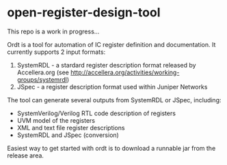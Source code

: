 # open-register-design-tool
This repo is a work in progress...

Ordt is a tool for automation of IC register definition and documentation.  It currently supports 2 input formats:
  1. SystemRDL - a stardard register description format released by Accellera.org (see http://accellera.org/activities/working-groups/systemrdl)
  2. JSpec - a register description format used within Juniper Networks

The tool can generate several outputs from SystemRDL or JSpec, including:
  - SystemVerilog/Verilog RTL code description of registers
  - UVM model of the registers
  - XML and text file register descriptions
  - SystemRDL and JSpec (conversion)

Easiest way to get started with ordt is to download a runnable jar from the release area.
